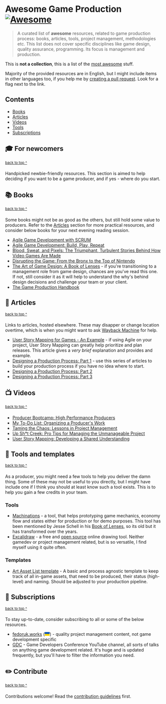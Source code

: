 # Awesome Game Production [![Awesome](https://awesome.re/badge.svg)](https://awesome.re)

> A curated list of **awesome** resources, related to game production process: books, articles, tools, project management, methodologies etc. This list does not cover specific disciplines like game design, quality assurance, programming. Its focus is management and production.

This is **not a collection**, this is a list of the [most awesome](https://github.com/sindresorhus/awesome/blob/main/awesome.md#only-awesome-is-awesome) stuff.

Majority of the provided resources are in English, but I might include items in other languages too, if you help me by [creating a pull request](https://github.com/vhladiienko/awesome-game-production/blob/main/contributing.md). Look for a flag next to the link.

## Contents 

- [Books](#books)
- [Articles](#articles)
- [Videos](#videos)
- [Tools](#tools)
- [Subscriptions](#subscriptions)


## 🎓 For newcomers

<sup>[back to top ^](#contents)</sup>

Handpicked newbie-friendly resources. This section is aimed to help deciding if you want to be a game producer, and if yes - where do you start.

## :books: Books

<sup>[back to top ^](#contents)</sup>

Some books might not be as good as the others, but still hold some value to producers. Refer to the [Articles](#articles) section for more practical resources, and consider below books for your next evening reading session.

- [Agile Game Development with SCRUM](https://amazon.com/dp/0321618521)
- [Agile Game Development: Build, Play, Repeat](https://amazon.com/dp/0136527817)
- [Blood, Sweat, and Pixels: The Triumphant, Turbulent Stories Behind How Video Games Are Made](https://amazon.com/dp/0062651234)
- [Disrupting the Game: From the Bronx to the Top of Nintendo](https://amazon.com/dp/1400226678)
- [The Art of Game Design: A Book of Lenses](https://amazon.com/dp/1138632058) - if you're transitioning to a management role from game design, chances are you've read this one. If not, still consider it as it will help to understand the why's behind design decisions and challenge your team or your client.
- [The Game Production Handbook](https://amazon.com/dp/1449688098)


## :newspaper: Articles

<sup>[back to top ^](#contents)</sup>

Links to articles, hosted elsewhere. These may disapper or change location overtime, which is when you might want to ask [Wayback Machine](https://archive.org/web/) for help.

- [User Story Mapping for Games - An Example](https://blog.agilegamedevelopment.com/2016/04/user-story-mapping-for-games-example.html) - if using Agile on your project, User Story Mapping can greatly help prioritize and plan releases. This article gives a _very brief_ explanation and provides and example.
- [Designing a Production Process: Part 1](https://www.ryandarcey.com/making-moves/2016/6/30/designing-a-production-process-part-1) - use this series of articles to build your production process if you have no idea where to start.
- [Designing a Production Process: Part 2](https://www.ryandarcey.com/making-moves/2016/7/14/designing-a-production-process-part-2)
- [Designing a Production Process: Part 3](https://www.ryandarcey.com/making-moves/2016/8/4/designing-a-production-process-part-3)


## :tv: Videos

<sup>[back to top ^](#contents)</sup>

- [Producer Bootcamp: High Performance Producers](https://www.youtube.com/watch?v=0yyeLmjQGFg&t=null)
- [My To-Do List: Organizing a Producer's Work](https://www.youtube.com/watch?v=zW8gKpEP-rs&t=null)
- [Taming the Chaos: Lessons in Project Management](https://www.youtube.com/watch?v=M0uuDsjy4b0&t=null)
- [Up Sh\*t Creek: Pro Tips for Managing the Unmanageable Project](https://www.youtube.com/watch?v=dNlEZZlmIcw&t=null)
- [User Story Mapping: Developing a Shared Understanding](https://www.youtube.com/watch?v=UDHW525sCOo&t=null)


## :wrench: Tools and templates

<sup>[back to top ^](#contents)</sup>

As a producer, you might need a few tools to help you deliver the damn thing. Some of these may not be useful to you directly, but I might have include one if I think you should at least know such a tool exists. This is to help you gain a few credits in your team.


### Tools

- [Machinations](https://machinations.io/) - a tool, that helps prototyping game mechanics, economy flow and states either for production or for demo purposes. This tool has been mentioned by Jesse Schell in his [Book of Lenses](https://amazon.com/dp/1138632058), so its old but it has transformed over the years.
- [Excalidraw](https://excalidraw.com/) - a free and [open source](https://github.com/excalidraw/excalidraw) online drawing tool. Neither gamedev or project management related, but is so versatile, I find myself using it quite often.

### Templates

- [Art Asset List template](https://docs.google.com/spreadsheets/d/1G7X_Xzx9P8TONQewx8FDgBgF06pQcRPzz3COvWiHn2U/edit?usp=sharing) - A basic and process agnostic template to keep track of all in-game assets, that need to be produced, their status (high-level) and naming. Should be adjusted to your production pipeline.

## :incoming_envelope: Subscriptions

<sup>[back to top ^](#contents)</sup>

To stay up-to-date, consider subscribing to all or some of the below resources.

- [fedoruk.works](https://t.me/beardpm) (<img src="https://github.com/lipis/flag-icons/blob/main/flags/4x3/ua.svg" width="16">) - quality project management content, not game development specific
- [GDC](https://www.youtube.com/@Gdconf) - Game Developers Conference YouTube channel, all sorts of talks on anything game development related. It's huge and is updated frequently, but you'll have to filter the information you need.

## :pencil2: Contribute

<sup>[back to top ^](#contents)</sup>

Contributions welcome! Read the [contribution guidelines](contributing.md) first.
